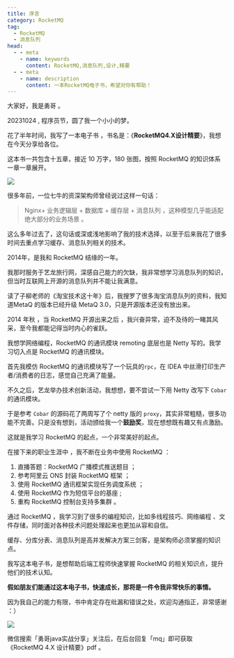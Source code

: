 ```yaml
---
title: 序言
category: RocketMQ
tag:
  - RocketMQ 
  - 消息队列
head:
  - - meta
    - name: keywords
      content: RocketMQ,消息队列,设计,精要
  - - meta
    - name: description
      content: 一本RocketMQ电子书，希望对你有帮助！
---
```


大家好，我是勇哥 。

20231024 , 程序员节，圆了我一个小小的梦。

花了半年时间，我写了一本电子书 ，书名是：《**RocketMQ4.X设计精要**》，我想在今天分享给各位。

这本书一共包含十五章，接近 10 万字，180 张图，按照 RocketMQ 的知识体系一章一章展开。

![](https://javayong.cn/pics/rocketmq/mybook.png?a=23)

很多年前，一位七牛的资深架构师曾经说过这样一句话：

> Nginx+ 业务逻辑层 + 数据库 + 缓存层 + 消息队列 ，这种模型几乎能适配绝大部分的业务场景 。

这么多年过去了，这句话或深或浅地影响了我的技术选择，以至于后来我花了很多时间去重点学习缓存、消息队列相关的技术。

2014年，是我和 RocketMQ 结缘的一年。

我那时服务于艺龙旅行网，深感自己能力的欠缺，我非常想学习消息队列的知识，但当时互联网上开源的消息队列并不能让我满意。

读了子柳老师的《淘宝技术这十年》后，我搜罗了很多淘宝消息队列的资料，我知道MetaQ 的版本已经升级 MetaQ 3.0，只是开源版本还没有放出来。

2014 年秋 ，当 RocketMQ 开源出来之后 ，我兴奋异常，迫不及待的一睹其风采，至今我都能记得当时内心的雀跃。

我想学网络编程，RocketMQ 的通讯模块 remoting 底层也是 Netty 写的。我学习切入点是 RocketMQ 的通讯模块。

首先我模仿 RocketMQ 的通讯模块写了一个玩具的` rpc `，在 IDEA 中丝滑打印生产者/消费者的日志，感觉自己充满了能量。

不久之后，艺龙举办技术创新活动，我想想，要不尝试一下用 Netty 改写下 `Cobar` 的通讯模块。

于是参考 `Cobar` 的源码花了两周写了个 netty 版的 `proxy`，其实非常粗糙，很多功能不完善。只是没有想到，活动颁给我一个**鼓励奖**，现在想想既有趣又有点激励。

这就是我学习 RocketMQ 的起点，一个非常美好的起点。

在接下来的职业生涯中 ，我不断在业务中使用 RocketMQ ：

1. 直播答题：RocketMQ 广播模式推送题目 ；
2. 参考阿里云 ONS 封装 RocketMQ 框架 ；
3. 使用 RocketMQ 通讯框架实现任务调度系统 ； 
4. 使用 RocketMQ 作为短信平台的基座 ;
5. 重构 RocketMQ 控制台支持多集群 。

通过 RocketMQ  ，我学习到了很多的编程知识，比如多线程技巧、网络编程 、文件存储，同时面对各种技术问题处理起来也更加从容和自信。

缓存、分库分表、消息队列是高并发解决方案三剑客，是架构师必须掌握的知识点。

我写这本电子书，是想帮助后端工程师快速掌握 RocketMQ 的相关知识点，提升他们的技术认知。

**假如朋友们能通过这本电子书，快速成长，那将是一件令我非常快乐的事情。**

因为我自己的能力有限，书中肯定存在纰漏和错误之处，欢迎沟通指正，非常感谢 ：） 

![](https://javayong.cn/pics/shipinhao/gongzhonghaonew.png)

微信搜索「勇哥java实战分享」关注后，在后台回复「mq」即可获取《RocketMQ 4.X 设计精要》pdf 。